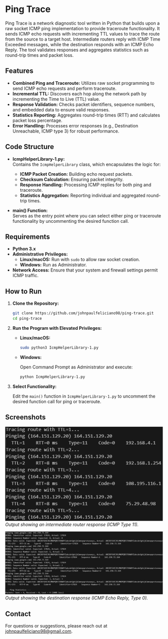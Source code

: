 # Ping Trace

Ping Trace is a network diagnostic tool written in Python that builds upon a raw socket ICMP ping implementation to provide traceroute functionality. It sends ICMP echo requests with incrementing TTL values to trace the route from the source to a target host. Intermediate routers reply with ICMP Time Exceeded messages, while the destination responds with an ICMP Echo Reply. The tool validates responses and aggregates statistics such as round-trip times and packet loss.

## Features

- **Combined Ping and Traceroute:** Utilizes raw socket programming to send ICMP echo requests and perform traceroute.
- **Incremental TTL:** Discovers each hop along the network path by incrementing the Time to Live (TTL) value.
- **Response Validation:** Checks packet identifiers, sequence numbers, and embedded data to ensure valid responses.
- **Statistics Reporting:** Aggregates round-trip times (RTT) and calculates packet loss percentage.
- **Error Handling:** Processes error responses (e.g., Destination Unreachable, ICMP type 3) for robust performance.

## Code Structure

- **IcmpHelperLibrary-1.py:**  
  Contains the `IcmpHelperLibrary` class, which encapsulates the logic for:
  - **ICMP Packet Creation:** Building echo request packets.
  - **Checksum Calculation:** Ensuring packet integrity.
  - **Response Handling:** Processing ICMP replies for both ping and traceroute.
  - **Statistics Aggregation:** Reporting individual and aggregated round-trip times.

- **main() Function:**  
  Serves as the entry point where you can select either ping or traceroute functionality by uncommenting the desired function call.

## Requirements

- **Python 3.x**
- **Administrative Privileges:**  
  - **Linux/macOS:** Run with `sudo` to allow raw socket creation.
  - **Windows:** Run as Administrator.
- **Network Access:** Ensure that your system and firewall settings permit ICMP traffic.

## How to Run

1. **Clone the Repository:**

   ```bash
   git clone https://github.com/johnpaulfeliciano98/ping-trace.git
   cd ping-trace
   ```

2. **Run the Program with Elevated Privileges:**

   - **Linux/macOS:**

     ```bash
     sudo python3 IcmpHelperLibrary-1.py
     ```

   - **Windows:**

     Open Command Prompt as Administrator and execute:

     ```bash
     python IcmpHelperLibrary-1.py
     ```

3. **Select Functionality:**

   Edit the `main()` function in `IcmpHelperLibrary-1.py` to uncomment the desired function call for ping or traceroute.

## Screenshots

![Traceroute Output - ICMP Time Exceeded](traceroute-type11.png)  
*Output showing an intermediate router response (ICMP Type 11).*

![Traceroute Output - ICMP Echo Reply](traceroute-type0.png)  
*Output showing the destination response (ICMP Echo Reply, Type 0).*

## Contact

For questions or suggestions, please reach out at [johnpaulfeliciano98@gmail.com](mailto:johnpaulfeliciano98@gmail.com).
